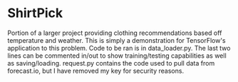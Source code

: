 # ShirtPick
Portion of a larger project providing clothing recommendations based off temperature and weather. This is simply a demonstration for TensorFlow's application to this problem. Code to be ran is in data_loader.py. The last two lines can be commented in/out to show training/testing capabilities as well as saving/loading.
request.py contains the code used to pull data from forecast.io, but I have removed my key for security reasons.
